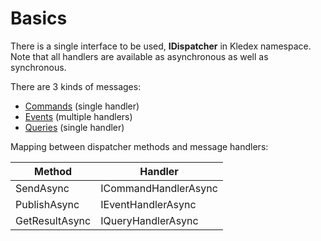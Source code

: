 # Basics

There is a single interface to be used, **IDispatcher** in Kledex namespace.
Note that all handlers are available as asynchronous as well as synchronous.

There are 3 kinds of messages:
- [Commands](https://github.com/lucabriguglia/Kledex/wiki/Commands) (single handler)
- [Events](https://github.com/lucabriguglia/Kledex/wiki/Events) (multiple handlers)
- [Queries](https://github.com/lucabriguglia/Kledex/wiki/Queries) (single handler)

Mapping between dispatcher methods and message handlers:

| Method | Handler |
| --- | --- |
| SendAsync | ICommandHandlerAsync |
| PublishAsync | IEventHandlerAsync |
| GetResultAsync | IQueryHandlerAsync |
